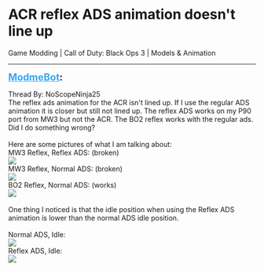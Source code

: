 # ACR reflex ADS animation doesn't line up
Game Modding | Call of Duty: Black Ops 3 | Models & Animation

---
<strong style="font-size: 1.4em;"><span style="text-decoration: underline;text-decoration-color: #34a7f9;"><span style="color:#34a7f9;">ModmeBot</span></span>:</strong>

<p>Thread By: NoScopeNinja25<br />The reflex ads animation for the ACR isn&#39;t lined up.  If I use the regular ADS animation it is closer but still not lined up.  The reflex ADS works on my P90 port from MW3 but not the ACR.  The BO2 reflex works with the regular ads.  Did I do something wrong?<br /> <br />Here are some pictures of what I am talking about:<br />MW3 Reflex, Reflex ADS: (broken)<br /><img style="max-width: 500px;" src="https://i.imgur.com/u7P9rPJ.png"><br />MW3 Reflex, Normal ADS: (broken)<br /><img style="max-width: 500px;" src="https://i.imgur.com/CHT73ov.png"><br />BO2 Reflex, Normal ADS: (works)<br /><img style="max-width: 500px;" src="https://i.imgur.com/V2C7Pxx.png"><br /> <br />One thing I noticed is that the idle position when using the Reflex ADS animation is lower than the normal ADS idle position.<br /> <br />Normal ADS, Idle:<br /><img style="max-width: 500px;" src="https://i.imgur.com/l8Axal6.png"><br />Reflex ADS, Idle:<br /><img style="max-width: 500px;" src="https://i.imgur.com/FnzMcXV.png"></p>
